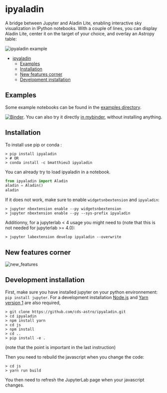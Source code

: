 # ipyaladin

A bridge between Jupyter and Aladin Lite, enabling interactive sky visualization in IPython notebooks.
With a couple of lines, you can display Aladin Lite, center it on the target of your choice, and overlay an Astropy table:

![ipyaladin example](assets/ipyaladin-screencast.gif)

- [ipyaladin](#ipyaladin)
  - [Examples](#examples)
  - [Installation](#installation)
  - [New features corner](#new-features-corner)
  - [Development installation](#development-installation)

## Examples

Some example notebooks can be found in the [examples directory](examples).

[![Binder](https://mybinder.org/badge_logo.svg)](https://mybinder.org/v2/gh/cds-astro/ipyaladin/master). You can also try it directly [in mybinder](https://mybinder.org/v2/gh/cds-astro/ipyaladin/master), without installing anything.

## Installation

To install use pip or conda :

```shell
> pip install ipyaladin
> # OR
> conda install -c bmatthieu3 ipyaladin
```

You can already try to load ipyaladin in a notebook.

```python
from ipyaladin import Aladin
aladin = Aladin()
aladin
```

If it does not work, make sure to enable `widgetsnbextension` and `ipyaladin`:

```shell
> jupyter nbextension enable --py widgetsnbextension
> jupyter nbextension enable --py --sys-prefix ipyaladin
```

Additionny, for a jupyterlab < 4 usage you might need to 
(note that this is not needed for jupyterlab >= 4.0):

```shell
> jupyter labextension develop ipyaladin --overwrite
```

## New features corner

![new_features](assets/new_features.gif)

## Development installation

First, make sure you have installed jupyter on your python environnement: `pip install jupyter`.
For a development installation [Node.js](https://nodejs.org) and [Yarn version 1](https://classic.yarnpkg.com/) are also required,

```shell
> git clone https://github.com/cds-astro/ipyaladin.git
> cd ipyaladin
> npm install yarn
> cd js
> npm install
> cd ..
> pip install -e .
```

(note that the point is important in the last instruction)

Then you need to rebuild the javascript when you change the code:

```shell
> cd js
> yarn run build
```

You then need to refresh the JupyterLab page when your javascript changes.
